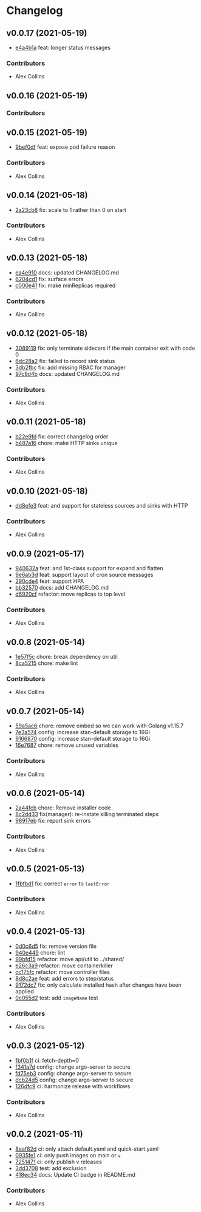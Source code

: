 # Changelog

## v0.0.17 (2021-05-19)

 * [e4a4b1a](https://github.com/argoproj/argo-workflows/commit/e4a4b1a0a523c88190f833c4c06ec7fc0dd4fde2) feat: longer status messages

### Contributors

 * Alex Collins

## v0.0.16 (2021-05-19)


### Contributors


## v0.0.15 (2021-05-19)

 * [9bef0df](https://github.com/argoproj/argo-workflows/commit/9bef0df2ec1eb398f63c9ba4b99be76b8b08aee8) feat: expose pod failure reason

### Contributors

 * Alex Collins

## v0.0.14 (2021-05-18)

 * [2a23cb8](https://github.com/argoproj/argo-workflows/commit/2a23cb8abc4343272d4dd04f493d888694923114) fix: scale to 1 rather than 0 on start

### Contributors

 * Alex Collins

## v0.0.13 (2021-05-18)

 * [ea4e910](https://github.com/argoproj/argo-workflows/commit/ea4e910597a1de3a99406523fdab0feadf14a116) docs: updated CHANGELOG.md
 * [6204cd1](https://github.com/argoproj/argo-workflows/commit/6204cd1b085b354647495ec9866b1629fc474eb4) fix: surface errors
 * [c000e41](https://github.com/argoproj/argo-workflows/commit/c000e4152710e9a1a1d78516e396b3892ed55e7f) fix: make minReplicas required

### Contributors

 * Alex Collins

## v0.0.12 (2021-05-18)

 * [3089119](https://github.com/argoproj/argo-workflows/commit/3089119f0447727cd493b1116244d90ac6dc3a1e) fix: only terminate sidecars if the main container exit with code 0
 * [6dc28a2](https://github.com/argoproj/argo-workflows/commit/6dc28a23802b922e9c074dfe93911e9ad4763012) fix: failed to record sink status
 * [3db2fbc](https://github.com/argoproj/argo-workflows/commit/3db2fbc9645da9c9c2dd682322906f5541ca96d2) fix: add missing RBAC for manager
 * [97c9d4b](https://github.com/argoproj/argo-workflows/commit/97c9d4b402a29ab978c536c0b2e5231c183cdd20) docs: updated CHANGELOG.md

### Contributors

 * Alex Collins

## v0.0.11 (2021-05-18)

 * [b22e9fd](https://github.com/argoproj/argo-workflows/commit/b22e9fd986499a6f92bb417e246f2fe8eeaed98c) fix: correct changelog order
 * [b487a16](https://github.com/argoproj/argo-workflows/commit/b487a1633b005c1084e79282665e1a7340c15580) chore: make HTTP sinks unique

### Contributors

 * Alex Collins

## v0.0.10 (2021-05-18)

 * [dd8efe3](https://github.com/argoproj/argo-workflows/commit/dd8efe31cccc613fd15490c7ab9922fd8f1e3896) feat: and support for stateless sources and sinks with HTTP

### Contributors

 * Alex Collins

## v0.0.9 (2021-05-17)

 * [940632a](https://github.com/argoproj/argo-workflows/commit/940632a82a7e43ff8eed63cb6a69949dbec85372) feat: and 1st-class support for expand and flatten
 * [9e6ab3d](https://github.com/argoproj/argo-workflows/commit/9e6ab3dfbd0713f443700bc9997384143a74264b) feat: support layout of cron source messages
 * [290cde4](https://github.com/argoproj/argo-workflows/commit/290cde40f84371707e9bb46b55fe2ba09791788d) feat: support HPA
 * [bb32570](https://github.com/argoproj/argo-workflows/commit/bb32570b14a9756713eee63bf3f5a46f4055e901) docs: add CHANGELOG.md
 * [d6920cf](https://github.com/argoproj/argo-workflows/commit/d6920cff0727ca96c80bb225ca5f9bc4f38f62ba) refactor: move replicas to top level

### Contributors

 * Alex Collins

## v0.0.8 (2021-05-14)

 * [1e57f5c](https://github.com/argoproj/argo-workflows/commit/1e57f5c59a9e7cf0aec3526a58b5add4c8cd5018) chore: break dependency on util
 * [8ca5215](https://github.com/argoproj/argo-workflows/commit/8ca52152226a0e231aeb3bde875750ae022970ce) chore: make lint

### Contributors

 * Alex Collins

## v0.0.7 (2021-05-14)

 * [59a5ac6](https://github.com/argoproj/argo-workflows/commit/59a5ac621c24162f1838764cb4985d7d94af63da) chore: remove embed so we can work with Golang v1.15.7
 * [7e3a574](https://github.com/argoproj/argo-workflows/commit/7e3a5747cf7c60f1bbf2012ca58736dc3552abaf) config: increase stan-default storage to 16Gi
 * [9166870](https://github.com/argoproj/argo-workflows/commit/91668702230ef7cf5f3a74989cd7ae1b587f3dc0) config: increase stan-default storage to 16Gi
 * [16e7687](https://github.com/argoproj/argo-workflows/commit/16e76875ff75ac460a35d6ad4ac52e5524b2580e) chore: remove unused variables

### Contributors

 * Alex Collins

## v0.0.6 (2021-05-14)

 * [2a44fcb](https://github.com/argoproj/argo-workflows/commit/2a44fcb302d5ccbffb56549ae0d39c6291e979e3) chore: Remove installer code
 * [8c2dd33](https://github.com/argoproj/argo-workflows/commit/8c2dd33e45125ced12a322df952fb7d40dcae066) fix(manager): re-instate killing terminated steps
 * [98917eb](https://github.com/argoproj/argo-workflows/commit/98917eb248100eb87d098d52d36fbd8707e4da9f) fix: report sink errors

### Contributors

 * Alex Collins

## v0.0.5 (2021-05-13)

 * [1fbfbd1](https://github.com/argoproj/argo-workflows/commit/1fbfbd1fe690ddf508ca0b6aa8bedda3ed7ad7ba) fix: correct `error` to `lastError`

### Contributors

 * Alex Collins

## v0.0.4 (2021-05-13)

 * [0d0c6d5](https://github.com/argoproj/argo-workflows/commit/0d0c6d56c2ff5bf7a6bab48fd2d1066885125ced) fix: remove version file
 * [940e449](https://github.com/argoproj/argo-workflows/commit/940e449cff9858ee8902c81ba7b639ab3d3c5008) chore: lint
 * [99bfd15](https://github.com/argoproj/argo-workflows/commit/99bfd151acb810e9b9452f21a76de68d403fc081) refactor: move api/util to ../shared/
 * [e26c3a9](https://github.com/argoproj/argo-workflows/commit/e26c3a98e5b1bccebd8ca8ea6867ab9576e5927d) refactor: move containerkiller
 * [cc175fc](https://github.com/argoproj/argo-workflows/commit/cc175fc635100641922918ddf3edbb95e515968d) refactor: move controller files
 * [8d8c2ae](https://github.com/argoproj/argo-workflows/commit/8d8c2aee08422278e82b722443c02c167219f343) feat: add errors to step/status
 * [9172dc7](https://github.com/argoproj/argo-workflows/commit/9172dc718dab036bdf573f3b448d04dd966b9aba) fix: only calculate installed hash after changes have been applied
 * [0c055d2](https://github.com/argoproj/argo-workflows/commit/0c055d2d9878e8905788bd85c30470ab5611c77b) test: add `imageName` test

### Contributors

 * Alex Collins

## v0.0.3 (2021-05-12)

 * [1bf0b1f](https://github.com/argoproj/argo-workflows/commit/1bf0b1fa8cc45c7d1995b609530babe6a1e61d0a) ci: fetch-depth=0
 * [f341a7d](https://github.com/argoproj/argo-workflows/commit/f341a7deec13f5962a2ddd6604a1e0c07c1cd2ac) config: change argo-server to secure
 * [fd75eb3](https://github.com/argoproj/argo-workflows/commit/fd75eb3763b10ca8de54316bf085b4012c74e99e) config: change argo-server to secure
 * [dcb24d5](https://github.com/argoproj/argo-workflows/commit/dcb24d537aa05debe2396ef73ce9e676ed09da92) config: change argo-server to secure
 * [126dfc9](https://github.com/argoproj/argo-workflows/commit/126dfc9731efbe5e7585e43af26e77bbf35df512) ci: harmonize release with workflows

### Contributors

 * Alex Collins

## v0.0.2 (2021-05-11)

 * [8eaf82d](https://github.com/argoproj/argo-workflows/commit/8eaf82d979563058389950314919799bc902086d) ci: only attach default.yaml and quick-start.yaml
 * [0935fe1](https://github.com/argoproj/argo-workflows/commit/0935fe15b4835c17027387ae997b778c37308553) ci: only push images on main or `v`
 * [7251471](https://github.com/argoproj/argo-workflows/commit/7251471cee6f69501eb80a456fb8e316fa26cdb9) ci: only publish v releases
 * [3dd3708](https://github.com/argoproj/argo-workflows/commit/3dd3708a89734575859cbbd23d36baeb08f12ae2) test: add exclusion
 * [418ec34](https://github.com/argoproj/argo-workflows/commit/418ec34f3a1f11d893c7b917258c5af53b2ba49e) docs: Update CI badge in README.md

### Contributors

 * Alex Collins

